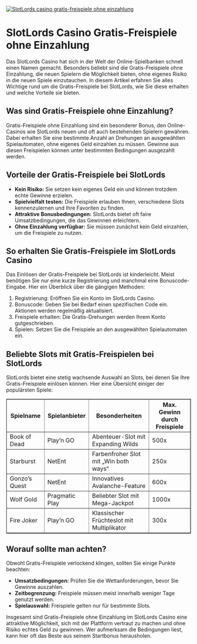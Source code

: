 [![SlotLords casino gratis-freispiele ohne einzahlung](https://123-caf.pages.dev/gitsignup.png)](https://vrmoo.ru/Bt82HjjY)

<h1>SlotLords Casino Gratis-Freispiele ohne Einzahlung</h1>  <p>Das SlotLords Casino hat sich in der Welt der Online-Spielbanken schnell einen Namen gemacht. Besonders beliebt sind die Gratis-Freispiele ohne Einzahlung, die neuen Spielern die Möglichkeit bieten, ohne eigenes Risiko in die neuen Spiele einzutauchen. In diesem Artikel erfahren Sie alles Wichtige rund um die Gratis-Freispiele bei SlotLords, wie Sie diese erhalten und welche Vorteile sie bieten.</p>  <h2>Was sind Gratis-Freispiele ohne Einzahlung?</h2>  <p>Gratis-Freispiele ohne Einzahlung sind ein besonderer Bonus, den Online-Casinos wie SlotLords neuen und oft auch bestehenden Spielern gewähren. Dabei erhalten Sie eine bestimmte Anzahl an Drehungen an ausgewählten Spielautomaten, ohne eigenes Geld einzahlen zu müssen. Gewinne aus diesen Freispielen können unter bestimmten Bedingungen ausgezahlt werden.</p>  <h2>Vorteile der Gratis-Freispiele bei SlotLords</h2>  <ul>   <li><strong>Kein Risiko:</strong> Sie setzen kein eigenes Geld ein und können trotzdem echte Gewinne erzielen.</li>   <li><strong>Spielvielfalt testen:</strong> Die Freispiele erlauben Ihnen, verschiedene Slots kennenzulernen und Ihre Favoriten zu finden.</li>   <li><strong>Attraktive Bonusbedingungen:</strong> SlotLords bietet oft faire Umsatzbedingungen, die das Gewinnen erleichtern.</li>   <li><strong>Ohne Einzahlung verfügbar:</strong> Sie müssen zunächst kein Geld einzahlen, um die Freispiele zu nutzen.</li> </ul>  <h2>So erhalten Sie Gratis-Freispiele im SlotLords Casino</h2>  <p>Das Einlösen der Gratis-Freispiele bei SlotLords ist kinderleicht. Meist benötigen Sie nur eine kurze Registrierung und manchmal eine Bonuscode-Eingabe. Hier ein Überblick über die gängigen Methoden:</p>  <ol>   <li>Registrierung: Eröffnen Sie ein Konto im SlotLords Casino.</li>   <li>Bonuscode: Geben Sie bei Bedarf einen spezifischen Code ein. Aktionen werden regelmäßig aktualisiert.</li>   <li>Freispiele erhalten: Die Gratis-Drehungen werden Ihrem Konto gutgeschrieben.</li>   <li>Spielen: Setzen Sie die Freispiele an den ausgewählten Spielautomaten ein.</li> </ol>  <h2>Beliebte Slots mit Gratis-Freispielen bei SlotLords</h2>  <p>SlotLords bietet eine stetig wachsende Auswahl an Slots, bei denen Sie Ihre Gratis-Freispiele einlösen können. Hier eine Übersicht einiger der populärsten Spiele:</p>  <table border="1" cellpadding="5" cellspacing="0">   <thead>     <tr>       <th>Spielname</th>       <th>Spielanbieter</th>       <th>Besonderheiten</th>       <th>Max. Gewinn durch Freispiele</th>     </tr>   </thead>   <tbody>     <tr>       <td>Book of Dead</td>       <td>Play’n GO</td>       <td>Abenteuer-Slot mit Expanding Wilds</td>       <td>500x</td>     </tr>     <tr>       <td>Starburst</td>       <td>NetEnt</td>       <td>Farbenfroher Slot mit „Win both ways“</td>       <td>250x</td>     </tr>     <tr>       <td>Gonzo’s Quest</td>       <td>NetEnt</td>       <td>Innovatives Avalanche-Feature</td>       <td>600x</td>     </tr>     <tr>       <td>Wolf Gold</td>       <td>Pragmatic Play</td>       <td>Beliebter Slot mit Mega-Jackpot</td>       <td>1000x</td>     </tr>     <tr>       <td>Fire Joker</td>       <td>Play’n GO</td>       <td>Klassischer Früchteslot mit Multiplikator</td>       <td>300x</td>     </tr>   </tbody> </table>  <h2>Worauf sollte man achten?</h2>  <p>Obwohl Gratis-Freispiele verlockend klingen, sollten Sie einige Punkte beachten:</p>  <ul>   <li><strong>Umsatzbedingungen:</strong> Prüfen Sie die Wettanforderungen, bevor Sie Gewinne auszahlen.</li>   <li><strong>Zeitbegrenzung:</strong> Freispiele müssen meist innerhalb weniger Tage genutzt werden.</li>   <li><strong>Spielauswahl:</strong> Freispiele gelten nur für bestimmte Slots.</li> </ul>  <p>Insgesamt sind Gratis-Freispiele ohne Einzahlung im SlotLords Casino eine attraktive Möglichkeit, sich mit der Plattform vertraut zu machen und ohne Risiko echtes Geld zu gewinnen. Wer aufmerksam die Bedingungen liest, kann hier oft das Beste aus seinem Startbonus herausholen.</p>